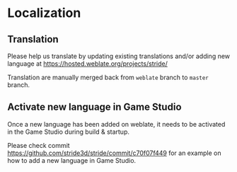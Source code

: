 # Localization

## Translation

Please help us translate by updating existing translations and/or adding new language at https://hosted.weblate.org/projects/stride/

Translation are manually merged back from `weblate` branch to `master` branch.

## Activate new language in Game Studio

Once a new language has been added on weblate, it needs to be activated in the Game Studio during build & startup.

Please check commit https://github.com/stride3d/stride/commit/c70f07f449 for an example on how to add a new language in Game Studio.
